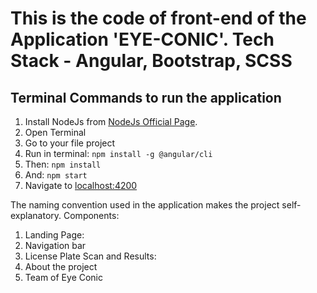 # This is the code of front-end of the Application 'EYE-CONIC'. Tech Stack - Angular, Bootstrap, SCSS

## Terminal Commands to run the application

1. Install NodeJs from [NodeJs Official Page](https://nodejs.org/en).
2. Open Terminal
3. Go to your file project
4. Run in terminal: ```npm install -g @angular/cli```
5. Then: ```npm install```
6. And: ```npm start```
7. Navigate to [localhost:4200](localhost:4200)

The naming convention used in the application makes the project self-explanatory. 
Components:
1. Landing Page:
2. Navigation bar
3. License Plate Scan and Results:
4. About the project
5. Team of Eye Conic
